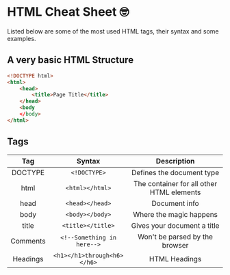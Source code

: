 # HTML Cheat Sheet :nerd_face:
Listed below are some of the most used HTML tags, their syntax and some examples.

## A very basic HTML Structure
```HTML
<!DOCTYPE html>
<html>
 	<head>
		<title>Page Title</title>
   	</head>
   	<body
   	</body>
</html>
```

## Tags
| 	Tag 	   | 	Syntax                     | Description 	                             |
| 	:---:      |     :---:                     |	:---:                                    |
| DOCTYPE  	   | `<!DOCTYPE>`                  | Defines the document type                   |
| html         | `<html></html>`               | The container for all other HTML elements   |
| head         | `<head></head>`               | Document info                               |
| body         | `<body></body>`     		   | Where the magic happens                     |
| title        | `<title></title>`    		   | Gives your document a title                 |
| Comments     | `<!--Something in here-->`    | Won't be parsed by the browser              |
| Headings     | `<h1></h1>through<h6></h6>`   | HTML Headings                               |



